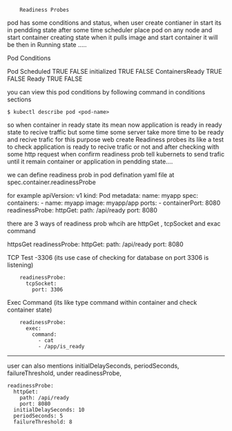 		Readiness Probes

pod has some conditions and status, when user create contianer in start its in 
pendding state after some time scheduler place pod on any node and start container
creating state when it pulls image and start container it will be then in Running
state .....

Pod Conditions

Pod Scheduled  TRUE FALSE
initialized    TRUE FALSE
ContainersReady TRUE FALSE
Ready          TRUE FALSE

you can view this pod conditions by following command in conditions sections

	$ kubectl describe pod <pod-name>

so when container in ready state its mean now application is ready in ready state
to recive traffic but some time some server take more time to be ready and recive
trafic for this purpose web create Readiness probes its like a test to check 
application is ready to recive trafic or not and after checking with some http
request when confirm readiness prob tell kubernets to send trafic until it remain
container or application in pendding state....

we can define readiness prob in pod defination yaml file at
  spec.container.readinessProbe

for example
		apiVersion: v1
		kind: Pod
		metadata:
		  name: myapp
		spec:
		  containers:
		  - name: myapp
		    image: myapp/app
		    ports:
		      - containerPort: 8080
		    readinessProbe:
		      httpGet:
		        path: /api/ready
		        port: 8080



there are 3 ways of readiness prob whcih are httpGet , tcpSocket and exac command

httpsGet
		readinessProbe:
		  httpGet:
		    path: /api/ready
	            port: 8080

TCP Test -3306 (its use case of checking for database on port 3306 is listening)
		
		readinessProbe:
		  tcpSocket:
		    port: 3306

Exec Command (its like type command within container and check container state)

		readinessProbe:
		  exec:
		    command:
		      - cat
		      - /app/is_ready


---------------------------------------------------------------
 
user can also mentions initialDelaySeconds, periodSeconds, failureThreshold,
 under readinessProbe,

	readinessProbe:
	  httpGet:
	    path: /api/ready
	    port: 8080
	  initialDelaySeconds: 10
	  periodSeconds: 5
	  failureThreshold: 8

 


